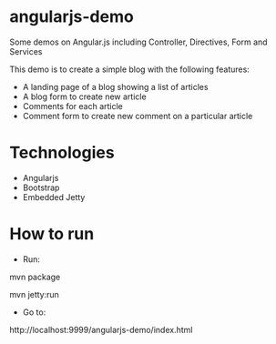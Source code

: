 # angularjs-demo
Some demos on Angular.js including Controller, Directives, Form and Services

This demo is to create a simple blog with the following features:
* A landing page of a blog showing a list of articles
* A blog form to create new article
* Comments for each article
* Comment form to create new comment on a particular article


# Technologies
* Angularjs
* Bootstrap
* Embedded Jetty

# How to run
* Run:

mvn package

mvn jetty:run

* Go to:

http://localhost:9999/angularjs-demo/index.html